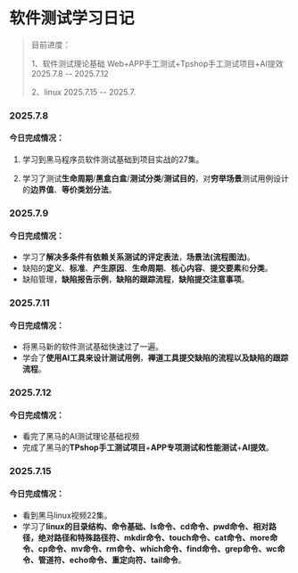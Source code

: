 # 软件测试学习日记

>目前进度：
>
>1、软件测试理论基础 Web+APP手工测试+Tpshop手工测试项目+AI提效	2025.7.8 -- 2025.7.12
>
>2、linux														    2025.7.15 -- 2025.7.

### 2025.7.8

#### 今日完成情况：

1. 学习到黑马程序员软件测试基础到项目实战的27集。

2. 学习了测试**生命周期**/**黑盒白盒**/**测试分类**/**测试目的**，对**穷举场景**测试用例设计的**边界值**、**等价类划分法**。

   

### 2025.7.9

#### 今日完成情况：

- 学习了**解决多条件有依赖关系测试的评定表法**，**场景法(流程图法)**。
- 缺陷的**定义**、**标准**、**产生原因**、**生命周期**、**核心内容**、**提交要素**和**分类**。
- 缺陷管理，**缺陷报告示例**，**缺陷的跟踪流程**，**缺陷提交注意事项**。



### 2025.7.11

#### 今日完成情况：

- 将黑马新的软件测试基础快速过了一遍。
- 学会了**使用AI工具来设计测试用例**，**禅道工具提交缺陷的流程以及缺陷的跟踪流程**。



### 2025.7.12

#### 今日完成情况：

- 看完了黑马的AI测试理论基础视频
- 完成了黑马的**TPshop手工测试项目**+**APP专项测试和性能测试**+**AI提效**。



### 2025.7.15

#### 今日完成情况：

- 看到黑马linux视频22集。
- 学习了**linux的目录结构、命令基础、ls命令、cd命令、pwd命令、相对路径，绝对路径和特殊路径符、mkdir命令、touch命令、cat命令、more命令、cp命令、mv命令、rm命令、which命令、find命令、grep命令、wc命令、管道符、echo命令、重定向符、tail命令**。
